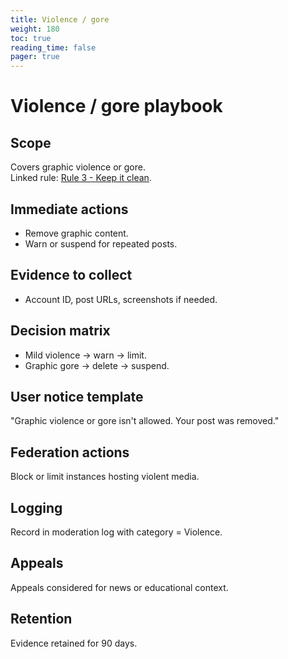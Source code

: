 ```yaml
---
title: Violence / gore
weight: 180
toc: true
reading_time: false
pager: true
---
```


# Violence / gore playbook

## Scope
Covers graphic violence or gore.  
Linked rule: [Rule 3 - Keep it clean](/docs/policies/rules/03_keep-it-clean/).

## Immediate actions
- Remove graphic content.
- Warn or suspend for repeated posts.

## Evidence to collect
- Account ID, post URLs, screenshots if needed.

## Decision matrix
- Mild violence → warn → limit.
- Graphic gore → delete → suspend.

## User notice template
"Graphic violence or gore isn't allowed. Your post was removed."

## Federation actions
Block or limit instances hosting violent media.

## Logging
Record in moderation log with category = Violence.

## Appeals
Appeals considered for news or educational context.

## Retention
Evidence retained for 90 days.
